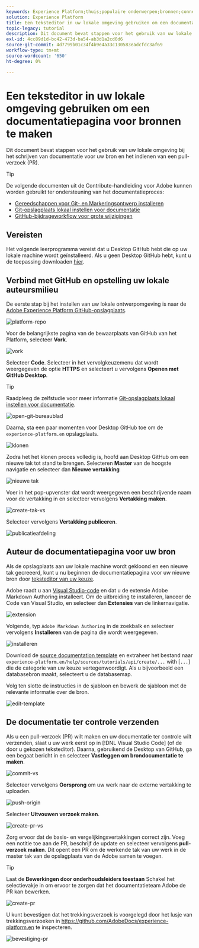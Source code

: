 ```yaml
---
keywords: Experience Platform;thuis;populaire onderwerpen;bronnen;connectors;bronconnectors;bronnen sdk;sdk;SDK
solution: Experience Platform
title: Een teksteditor in uw lokale omgeving gebruiken om een documentatiepagina voor bronnen te maken
topic-legacy: tutorial
description: Dit document bevat stappen voor het gebruik van uw lokale omgeving bij het schrijven van documentatie voor uw bron en het indienen van een pull-verzoek (PR).
exl-id: 4cc89d1d-bc42-473d-ba54-ab3d1a2cd0d6
source-git-commit: 4d7799b01c34f4b9e4a33c130583eadcfdc3af69
workflow-type: tm+mt
source-wordcount: '650'
ht-degree: 0%

---
```


# Een teksteditor in uw lokale omgeving gebruiken om een documentatiepagina voor bronnen te maken

Dit document bevat stappen voor het gebruik van uw lokale omgeving bij het schrijven van documentatie voor uw bron en het indienen van een pull-verzoek (PR).

>[!TIP]
>
>De volgende documenten uit de Contribute-handleiding voor Adobe kunnen worden gebruikt ter ondersteuning van het documentatieproces: <ul><li>[Gereedschappen voor Git- en Markeringsontwerp installeren](https://experienceleague.adobe.com/docs/contributor/contributor-guide/setup/install-tools.html?lang=en)</li><li>[Git-opslagplaats lokaal instellen voor documentatie](https://experienceleague.adobe.com/docs/contributor/contributor-guide/setup/local-repo.html?lang=en)</li><li>[GitHub-bijdrageworkflow voor grote wijzigingen](https://experienceleague.adobe.com/docs/contributor/contributor-guide/setup/full-workflow.html?lang=en)</li></ul>

## Vereisten

Het volgende leerprogramma vereist dat u Desktop GitHub hebt die op uw lokale machine wordt geïnstalleerd. Als u geen Desktop GitHub hebt, kunt u de toepassing downloaden [hier](https://desktop.github.com/).

## Verbind met GitHub en opstelling uw lokale auteursmilieu

De eerste stap bij het instellen van uw lokale ontwerpomgeving is naar de [Adobe Experience Platform GitHub-opslagplaats](https://github.com/AdobeDocs/experience-platform.en).

![platform-repo](../assets/platform-repo.png)

Voor de belangrijkste pagina van de bewaarplaats van GitHub van het Platform, selecteer **Vork**.

![vork](../assets/fork.png)

Selecteer **Code**. Selecteer in het vervolgkeuzemenu dat wordt weergegeven de optie **HTTPS** en selecteert u vervolgens **Openen met GitHub Desktop**.

>[!TIP]
>
>Raadpleeg de zelfstudie voor meer informatie [Git-opslagplaats lokaal instellen voor documentatie](https://experienceleague.adobe.com/docs/contributor/contributor-guide/setup/local-repo.html?lang=en#create-a-local-clone-of-the-repository).

![open-git-bureaublad](../assets/open-git-desktop.png)

Daarna, sta een paar momenten voor Desktop GitHub toe om de `experience-platform.en` opslagplaats.

![klonen](../assets/cloning.png)

Zodra het het klonen proces volledig is, hoofd aan Desktop GitHub om een nieuwe tak tot stand te brengen. Selecteren **Master** van de hoogste navigatie en selecteer dan **Nieuwe vertakking**

![nieuwe tak](../assets/new-branch.png)

Voer in het pop-upvenster dat wordt weergegeven een beschrijvende naam voor de vertakking in en selecteer vervolgens **Vertakking maken**.

![create-tak-vs](../assets/create-branch-vs.png)

Selecteer vervolgens **Vertakking publiceren**.

![publicatieafdeling](../assets/publish-branch.png)

## Auteur de documentatiepagina voor uw bron

Als de opslagplaats aan uw lokale machine wordt gekloond en een nieuwe tak gecreeerd, kunt u nu beginnen de documentatiepagina voor uw nieuwe bron door [teksteditor van uw keuze](https://experienceleague.adobe.com/docs/contributor/contributor-guide/setup/install-tools.html?lang=en#understand-markdown-editors).

Adobe raadt u aan [Visual Studio-code](https://code.visualstudio.com/) en dat u de extensie Adobe Markdown Authoring installeert. Om de uitbreiding te installeren, lanceer de Code van Visual Studio, en selecteer dan **Extensies** van de linkernavigatie.

![extension](../assets/extension.png)

Volgende, typ `Adobe Markdown Authoring` in de zoekbalk en selecteer vervolgens **Installeren** van de pagina die wordt weergegeven.

![installeren](../assets/install.png)

Download de [source documentation template](../assets/template.zip) en extraheer het bestand naar `experience-platform.en/help/sources/tutorials/api/create/...` with [`...`] die de categorie van uw keuze vertegenwoordigt. Als u bijvoorbeeld een databasebron maakt, selecteert u de databasemap.

Volg ten slotte de instructies in de sjabloon en bewerk de sjabloon met de relevante informatie over de bron.

![edit-template](../assets/edit-template.png)

## De documentatie ter controle verzenden

Als u een pull-verzoek (PR) wilt maken en uw documentatie ter controle wilt verzenden, slaat u uw werk eerst op in [!DNL Visual Studio Code] (of de door u gekozen teksteditor). Daarna, gebruikend de Desktop van GitHub, ga een begaat bericht in en selecteer **Vastleggen om brondocumentatie te maken**.

![commit-vs](../assets/commit-vs.png)

Selecteer vervolgens **Oorsprong** om uw werk naar de externe vertakking te uploaden.

![push-origin](../assets/push-origin.png)

Selecteer **Uitvouwen verzoek maken**.

![create-pr-vs](../assets/create-pr-vs.png)

Zorg ervoor dat de basis- en vergelijkingsvertakkingen correct zijn. Voeg een notitie toe aan de PR, beschrijf de update en selecteer vervolgens **pull-verzoek maken**. Dit opent een PR om de werkende tak van uw werk in de master tak van de opslagplaats van de Adobe samen te voegen.

>[!TIP]
>
>Laat de **Bewerkingen door onderhoudsleiders toestaan** Schakel het selectievakje in om ervoor te zorgen dat het documentatieteam Adobe de PR kan bewerken.

![create-pr](../assets/create-pr.png)

U kunt bevestigen dat het trekkingsverzoek is voorgelegd door het lusje van trekkingsverzoeken in https://github.com/AdobeDocs/experience-platform.en te inspecteren.

![bevestiging-pr](../assets/confirm-pr.png)
